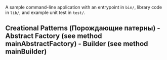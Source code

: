 A sample command-line application with an entrypoint in `bin/`, library code
in `lib/`, and example unit test in `test/`.

Creational Patterns (Порождающие патерны)
    - Abstract Factory (see method mainAbstractFactory)
    - Builder (see method mainBuilder)
  - 